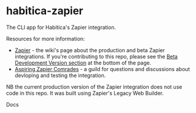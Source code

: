 # habitica-zapier

The CLI app for Habitica's Zapier integration.

Resources for more information:
* [Zapier](https://habitica.fandom.com/wiki/Zapier) - the wiki's page about the production and beta Zapier integrations. If you're contributing to this repo, please see the [Beta Development Version section](https://habitica.fandom.com/wiki/Zapier#Beta_Development_Version) at the bottom of the page.
* [Aspiring Zapier Comrades](https://habitica.com/groups/guild/f144f026-cf47-4ab0-a857-0e80ee43d4fd) - a guild for questions and discussions about devloping and testing the integration.

NB the current production version of the Zapier integration does not use code in this repo. It was built using Zapier's Legacy Web Builder.

Docs
